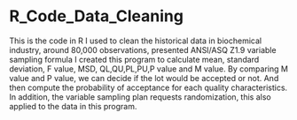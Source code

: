 # R_Code_Data_Cleaning
This is the code in R I used to clean the historical data in biochemical industry, around 80,000 observations, presented ANSI/ASQ Z1.9 variable sampling formula
I created this program to calculate mean, standard deviation, F value, MSD, QL,QU,PL,PU,P value and M value. By comparing M value and P value, 
we can decide if the lot would be accepted or not. And then compute the probability of acceptance for each quality characteristics.
In addition, the variable sampling plan requests randomization, this also applied to the data in this program.
